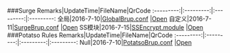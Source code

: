 ###Surge
Remarks|UpdateTime|FileName|QrCode
:---------:|:---------:|:---------:|:---------:
全局|2016-7-10|[GlobalBrup.conf](https://raw.githubusercontent.com/Brywmzl/Conf/master/ConfFile/GlobalBrup.conf) |[Open](http://qr.liantu.com/api.php?&w=500&text=https://raw.githubusercontent.com/Brywmzl/Conf/master/ConfFile/GlobalBrup.conf)
自定义|2016-7-11|[SurgeBrup.conf](https://raw.githubusercontent.com/Brywmzl/Conf/master/ConfFile/SurgeBrup.conf) |[Open](http://qr.liantu.com/api.php?&w=500&text=https://raw.githubusercontent.com/Brywmzl/Conf/master/ConfFile/SurgeBrup.conf)
SS模块|2016-7-15|[SSEncrypt.module](https://github.com/Brywmzl/Conf/raw/master/SSEncrypt.module) |[Open](http://qr.liantu.com/api.php?&w=500&text=https://github.com/Brywmzl/Conf/raw/master/SSEncrypt.module)
###Potatso Rules
Remarks|UpdateTime|FileName|QrCode
:---------:|:---------:|:---------:|:---------:
Null|2016-7-10|[PotatsoBrup.conf](https://raw.githubusercontent.com/Brywmzl/Conf/master/ConfFile/PotatsoBrup) |[Open](http://qr.liantu.com/api.php?&w=500&text=https://raw.githubusercontent.com/Brywmzl/Conf/master/ConfFile/PotatsoBrup)
